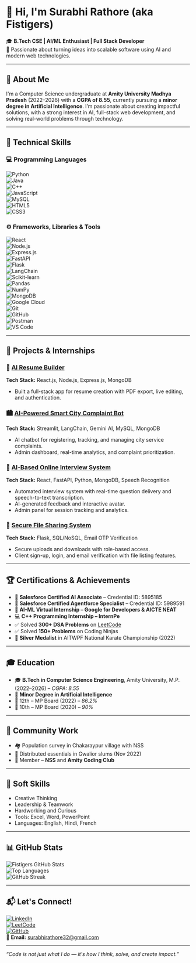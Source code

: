 # 👋 Hi, I'm Surabhi Rathore (aka Fistigers)

🎓 **B.Tech CSE | AI/ML Enthusiast | Full Stack Developer**  
🌟 Passionate about turning ideas into scalable software using AI and modern web technologies.

---

## 🚀 About Me

I'm a Computer Science undergraduate at **Amity University Madhya Pradesh** (2022–2026) with a **CGPA of 8.55**, currently pursuing a **minor degree in Artificial Intelligence**. I’m passionate about creating impactful solutions, with a strong interest in AI, full-stack web development, and solving real-world problems through technology.

---

## 🧰 Technical Skills

### 💻 Programming Languages  
![Python](https://img.shields.io/badge/Python-3776AB?style=for-the-badge&logo=python&logoColor=white)  
![Java](https://img.shields.io/badge/Java-007396?style=for-the-badge&logo=java&logoColor=white)  
![C++](https://img.shields.io/badge/C++-00599C?style=for-the-badge&logo=c%2B%2B&logoColor=white)  
![JavaScript](https://img.shields.io/badge/JavaScript-F7DF1E?style=for-the-badge&logo=javascript&logoColor=black)  
![MySQL](https://img.shields.io/badge/MySQL-005C84?style=for-the-badge&logo=mysql&logoColor=white)  
![HTML5](https://img.shields.io/badge/HTML5-E34F26?style=for-the-badge&logo=html5&logoColor=white)  
![CSS3](https://img.shields.io/badge/CSS3-1572B6?style=for-the-badge&logo=css3&logoColor=white)

### ⚙️ Frameworks, Libraries & Tools  
![React](https://img.shields.io/badge/React-20232A?style=for-the-badge&logo=react&logoColor=61DAFB)  
![Node.js](https://img.shields.io/badge/Node.js-339933?style=for-the-badge&logo=nodedotjs&logoColor=white)  
![Express.js](https://img.shields.io/badge/Express.js-000000?style=for-the-badge&logo=express&logoColor=white)  
![FastAPI](https://img.shields.io/badge/FastAPI-005f5f?style=for-the-badge&logo=fastapi&logoColor=white)  
![Flask](https://img.shields.io/badge/Flask-000000?style=for-the-badge&logo=flask&logoColor=white)  
![LangChain](https://img.shields.io/badge/LangChain-purple?style=for-the-badge)  
![Scikit-learn](https://img.shields.io/badge/Scikit--learn-F7931E?style=for-the-badge&logo=scikit-learn&logoColor=white)  
![Pandas](https://img.shields.io/badge/Pandas-150458?style=for-the-badge&logo=pandas&logoColor=white)  
![NumPy](https://img.shields.io/badge/NumPy-013243?style=for-the-badge&logo=numpy&logoColor=white)  
![MongoDB](https://img.shields.io/badge/MongoDB-47A248?style=for-the-badge&logo=mongodb&logoColor=white)  
![Google Cloud](https://img.shields.io/badge/Google%20Cloud-4285F4?style=for-the-badge&logo=googlecloud&logoColor=white)  
![Git](https://img.shields.io/badge/Git-F05032?style=for-the-badge&logo=git&logoColor=white)  
![GitHub](https://img.shields.io/badge/GitHub-181717?style=for-the-badge&logo=github&logoColor=white)  
![Postman](https://img.shields.io/badge/Postman-FF6C37?style=for-the-badge&logo=postman&logoColor=white)  
![VS Code](https://img.shields.io/badge/VS%20Code-007ACC?style=for-the-badge&logo=visual-studio-code&logoColor=white)

---

## 💼 Projects & Internships

### 🔗 [AI Resume Builder](https://github.com/Fistigers/AI-Resume-Builder)  
**Tech Stack:** React.js, Node.js, Express.js, MongoDB  
- Built a full-stack app for resume creation with PDF export, live editing, and authentication.

### 🏙️ [AI-Powered Smart City Complaint Bot](https://github.com/Fistigers/SmartCityBot)  
**Tech Stack:** Streamlit, LangChain, Gemini AI, MySQL, MongoDB  
- AI chatbot for registering, tracking, and managing city service complaints.  
- Admin dashboard, real-time analytics, and complaint prioritization.

### 🧠 [AI-Based Online Interview System](https://github.com/Fistigers/SecureFileShare)  
**Tech Stack:** React, FastAPI, Python, MongoDB, Speech Recognition  
- Automated interview system with real-time question delivery and speech-to-text transcription.  
- AI-generated feedback and interactive avatar.  
- Admin panel for session tracking and analytics.

### 🔐 [Secure File Sharing System](https://github.com/Fistigers/SecureFileShare)  
**Tech Stack:** Flask, SQL/NoSQL, Email OTP Verification  
- Secure uploads and downloads with role-based access.  
- Client sign-up, login, and email verification with file listing features.

---

## 🏆 Certifications & Achievements

- 🥇 **Salesforce Certified AI Associate** – Credential ID: 5895185  
- 🥈 **Salesforce Certified Agentforce Specialist** – Credential ID: 5989591  
- 🤖 **AI-ML Virtual Internship – Google for Developers & AICTE NEAT**  
- 💻 **C++ Programming Internship – InternPe**  
- ✅ Solved **300+ DSA Problems** on [LeetCode](https://leetcode.com/u/surabhi32_rathore/)  
- ✅ Solved **150+ Problems** on Coding Ninjas  
- 🥋 **Silver Medalist** in AITWPF National Karate Championship (2022)

---

## 🎓 Education

- 🎓 **B.Tech in Computer Science Engineering**, Amity University, M.P. (2022–2026) – *CGPA: 8.55*  
- 📘 **Minor Degree in Artificial Intelligence**  
- 🏫 12th – MP Board (2022) – *86.2%*  
- 📗 10th – MP Board (2020) – *90%*

---

## 🤝 Community Work

- 🏘️ Population survey in Chakaraypur village with NSS  
- 🧺 Distributed essentials in Gwalior slums (Nov 2022)  
- 👥 Member – **NSS** and **Amity Coding Club**

---

## 🧠 Soft Skills

- Creative Thinking  
- Leadership & Teamwork  
- Hardworking and Curious  
- Tools: Excel, Word, PowerPoint  
- Languages: English, Hindi, French

---

## 📊 GitHub Stats

![Fistigers GitHub Stats](https://github-readme-stats.vercel.app/api?username=Fistigers&show_icons=true&theme=radical)  
![Top Languages](https://github-readme-stats.vercel.app/api/top-langs/?username=Fistigers&layout=compact&theme=tokyonight)  
![GitHub Streak](https://streak-stats.demolab.com?user=Fistigers&theme=dark)

---

## 📬 Let's Connect!

[![LinkedIn](https://img.shields.io/badge/LinkedIn-Surabhi%20Rathore-blue?style=for-the-badge&logo=linkedin)](https://www.linkedin.com/in/surabhi-rathore1)  
[![LeetCode](https://img.shields.io/badge/LeetCode-surabhi32_rathore-orange?style=for-the-badge&logo=leetcode)](https://leetcode.com/u/surabhi32_rathore/)  
[![GitHub](https://img.shields.io/badge/GitHub-Fistigers-181717?style=for-the-badge&logo=github)](https://github.com/Fistigers)  
📧 **Email:** surabhirathore32@gmail.com

---

_“Code is not just what I do — it's how I think, solve, and create impact.”_
